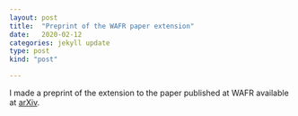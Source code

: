 ```yaml
---
layout: post
title:  "Preprint of the WAFR paper extension"
date:   2020-02-12
categories: jekyll update
type: post
kind: "post"

---
```


I made a preprint of the extension to the paper published at WAFR available at [arXiv](https://arxiv.org/abs/2002.02715).

